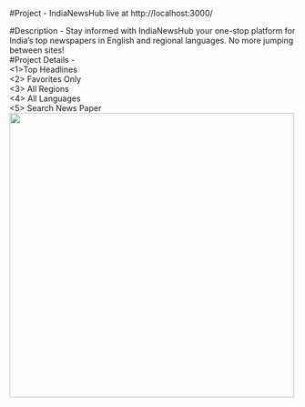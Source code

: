 #Project - IndiaNewsHub
live at
http://localhost:3000/

#Description  - Stay informed with IndiaNewsHub your one-stop platform for India’s top newspapers in English and regional languages. No more jumping between sites! </br>
#Project Details - </br><1>Top Headlines</br>
<2> Favorites Only</br> <3> All Regions</br> <4> All Languages</br> <5> Search News Paper </br>
<img src="newpaper.jpg" width="500"/>
